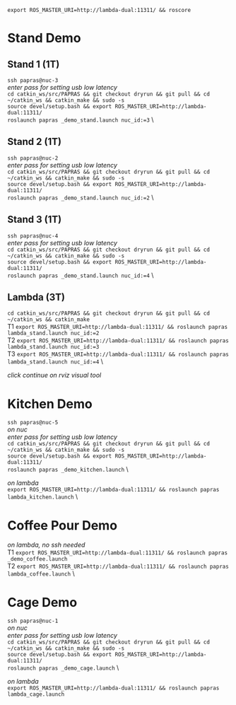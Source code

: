 `export ROS_MASTER_URI=http://lambda-dual:11311/ && roscore`

# Stand Demo

## Stand 1 (1T)
`ssh papras@nuc-3` \
*enter pass for setting usb low latency* \
`cd catkin_ws/src/PAPRAS && git checkout dryrun && git pull && cd ~/catkin_ws && catkin_make && sudo -s` \
`source devel/setup.bash && export ROS_MASTER_URI=http://lambda-dual:11311/` \
`roslaunch papras _demo_stand.launch nuc_id:=3` \

## Stand 2 (1T)
`ssh papras@nuc-2` \
*enter pass for setting usb low latency* \
`cd catkin_ws/src/PAPRAS && git checkout dryrun && git pull && cd ~/catkin_ws && catkin_make && sudo -s` \
`source devel/setup.bash && export ROS_MASTER_URI=http://lambda-dual:11311/` \
`roslaunch papras _demo_stand.launch nuc_id:=2` \

## Stand 3 (1T)
`ssh papras@nuc-4` \
*enter pass for setting usb low latency* \
`cd catkin_ws/src/PAPRAS && git checkout dryrun && git pull && cd ~/catkin_ws && catkin_make && sudo -s` \
`source devel/setup.bash && export ROS_MASTER_URI=http://lambda-dual:11311/` \
`roslaunch papras _demo_stand.launch nuc_id:=4` \

## Lambda (3T)
`cd catkin_ws/src/PAPRAS && git checkout dryrun && git pull && cd ~/catkin_ws && catkin_make` \
T1 `export ROS_MASTER_URI=http://lambda-dual:11311/ && roslaunch papras lambda_stand.launch nuc_id:=2` \
T2 `export ROS_MASTER_URI=http://lambda-dual:11311/ && roslaunch papras lambda_stand.launch nuc_id:=3` \
T3 `export ROS_MASTER_URI=http://lambda-dual:11311/ && roslaunch papras lambda_stand.launch nuc_id:=4` \

*click continue on rviz visual tool*

# Kitchen Demo
`ssh papras@nuc-5` \
*on nuc* \
*enter pass for setting usb low latency* \
`cd catkin_ws/src/PAPRAS && git checkout dryrun && git pull && cd ~/catkin_ws && catkin_make && sudo -s` \
`source devel/setup.bash && export ROS_MASTER_URI=http://lambda-dual:11311/` \
`roslaunch papras _demo_kitchen.launch`  \

*on lambda* \
`export ROS_MASTER_URI=http://lambda-dual:11311/ && roslaunch papras lambda_kitchen.launch` \

# Coffee Pour Demo 
*on lambda, no ssh needed* \
T1 `export ROS_MASTER_URI=http://lambda-dual:11311/ && roslaunch papras _demo_coffee.launch` \
T2 `export ROS_MASTER_URI=http://lambda-dual:11311/ && roslaunch papras lambda_coffee.launch` \

# Cage Demo 
`ssh papras@nuc-1` \
*on nuc* \
*enter pass for setting usb low latency* \
`cd catkin_ws/src/PAPRAS && git checkout dryrun && git pull && cd ~/catkin_ws && catkin_make && sudo -s` \
`source devel/setup.bash && export ROS_MASTER_URI=http://lambda-dual:11311/` \
`roslaunch papras _demo_cage.launch` \

*on lambda* \
`export ROS_MASTER_URI=http://lambda-dual:11311/ && roslaunch papras lambda_cage.launch` 
